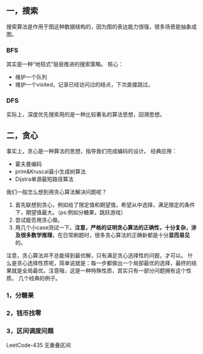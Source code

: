 ## 一，搜索
搜索算法是作用于图这种数据结构的，因为图的表达能力很强，很多场景能抽象成图。

###  BFS
其实是一种“地毯式”层层推进的搜索策略。
核心：
* 维护一个队列
* 维护一个visited，记录已经访问过的结点，下次直接跳过。
  
### DFS
实际上，深度优先搜索用的是一种比较著名的算法思想，回溯思想。

## 二，贪心

事实上，贪心是一种算法的思想，指导我们完成编码的设计。
经典应用：
* 霍夫曼编码
* prim&Kruscal最小生成树算法
* Dijstra单源最短路径算法
  

我们一般怎么想到用贪心算法解决问题呢？
1. 首先联想到贪心，例如给了限定值和期望值，希望从中选择，满足限定的条件下，期望值最大。（ps:例如分糖果，跳跃游戏）
2. 尝试能否用贪心做。
3. 用几个小case测试一下。**注意，严格的证明贪心算法的正确性，十分复杂，涉及很多数学推理**，在日常刷题时，很多贪心算法的正确新都是十分**显而易见**的。
   

注意，贪心算法并不总能得到最优解，只有满足贪心选择性的问题，才可以。
什么是贪心选择性质呢，简单说就是：每一步都做出一个局部最优的选择，最终的结果就是全局最优。注意哦，这是一种特殊性质，其实只有一部分问题拥有这个性质。
几个经典的例子。

### 1，分糖果
### 2，钱币找零
### 3，区间调度问题
LeetCode-435 无重叠区间
